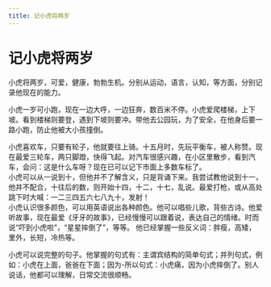 ```yaml
---
title: 记小虎将两岁
---
```


# 记小虎将两岁

小虎将两岁，可爱，健康，勃勃生机。分别从运动，语言，认知，等方面，分别记录他现在的能力。

小虎一岁可小跑，现在一边大呼，一边狂奔，数百米不停。小虎爱爬楼梯，上下坡。看到楼梯则要登，遇到下坡则要冲。带他去公园玩，为了安全，在他身后要一路小跑，防止他被大小孩撞倒。

小虎喜欢车，只要有轮子，他就要往上骑。十五月时，先玩平衡车，被人称赞。现在最爱三轮车，两只脚蹬，快得飞起。对汽车很感兴趣，在小区里散步，看到汽车，会问：这是什么车呀？现在已可以记下市面上多数车标了。  
小虎可以从一说到十，但他并不了解含义，只是背诵下来。我尝试教他说到十一，他并不配合，十往后的数，则开始十四，十二，十七，乱说。最爱打枪，或从高处跳下时大喊：一二三四五六七八九十，发射！  
小虎认识很多颜色，可以用英语说出各种颜色。他可以唱些儿歌，背些古诗。他爱听故事，现在最爱《牙牙的故事》，已经慢慢可以跟着说，表达自己的情绪。时而说“吓到小虎啦”，“星星摔倒了”，等等。
他已经掌握一些反义词：胖瘦，高矮，里外，长短，冷热等。

小虎可以说完整的句子。他掌握的句式有：主谓宾结构的简单句式；并列句式，例如：小虎在上面，爸爸在下面；因为-所以句式：小虎痛，因为小虎摔倒了。别人说话，他都可以理解，日常交流很顺畅。
